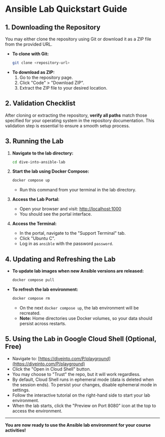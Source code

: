# Ansible Lab Quickstart Guide

## 1. Downloading the Repository

You may either clone the repository using Git or download it as a ZIP file from the provided URL.

- **To clone with Git:**
  ```sh
  git clone <repository-url>
  ```
- **To download as ZIP:**
  1. Go to the repository page.
  2. Click "Code" > "Download ZIP".
  3. Extract the ZIP file to your desired location.

## 2. Validation Checklist

After cloning or extracting the repository, **verify all paths** match those specified for your operating system in the repository documentation. This validation step is essential to ensure a smooth setup process.

## 3. Running the Lab

1. **Navigate to the lab directory:**
   ```sh
   cd dive-into-ansible-lab
   ```

2. **Start the lab using Docker Compose:**
   ```sh
   docker compose up
   ```
   - Run this command from your terminal in the lab directory.

3. **Access the Lab Portal:**
   - Open your browser and visit: [http://localhost:1000](http://localhost:1000)
   - You should see the portal interface. 

4. **Access the Terminal:**
   - In the portal, navigate to the "Support Terminal" tab.
   - Click "Ubuntu C".
   - Log in as `ansible` with the password `password`.

## 4. Updating and Refreshing the Lab

- **To update lab images when new Ansible versions are released:**
  ```sh
  docker compose pull
  ```

- **To refresh the lab environment:**
  ```sh
  docker compose rm
  ```
  - On the next `docker compose up`, the lab environment will be recreated.
  - **Note:** Home directories use Docker volumes, so your data should persist across restarts.

## 5. Using the Lab in Google Cloud Shell (Optional, Free)

- Navigate to: [https://diveinto.com/P/playground](https://diveinto.com/P/playground)
- Click the "Open in Cloud Shell" button.
- You may choose to "Trust" the repo, but it will work regardless.
- By default, Cloud Shell runs in ephemeral mode (data is deleted when the session ends). To persist your changes, disable ephemeral mode in settings.
- Follow the interactive tutorial on the right-hand side to start your lab environment.
- When the lab starts, click the "Preview on Port 8080" icon at the top to access the environment.

---

**You are now ready to use the Ansible lab environment for your course activities!**